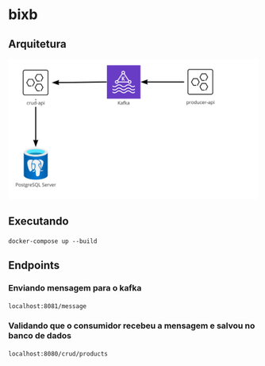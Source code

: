 # bixb

## Arquitetura

![arquitetura](arquitetura.jpg)

## Executando

`docker-compose up --build`

## Endpoints
### Enviando mensagem para o kafka
`localhost:8081/message`

### Validando que o consumidor recebeu a mensagem e salvou no banco de dados
`localhost:8080/crud/products`
